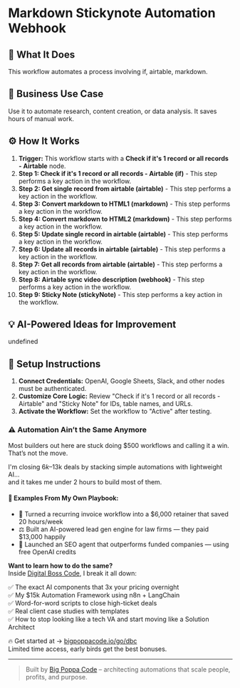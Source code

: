 # Markdown Stickynote Automation Webhook

## 🚀 What It Does
This workflow automates a process involving if, airtable, markdown.

## 💼 Business Use Case
Use it to automate research, content creation, or data analysis. It saves hours of manual work.

## ⚙️ How It Works
1.  **Trigger:** This workflow starts with a **Check if it's 1 record or all records - Airtable** node.
2. **Step 1: Check if it's 1 record or all records - Airtable (if)** - This step performs a key action in the workflow.
3. **Step 2: Get single record from airtable (airtable)** - This step performs a key action in the workflow.
4. **Step 3: Convert markdown to HTML1 (markdown)** - This step performs a key action in the workflow.
5. **Step 4: Convert markdown to HTML2 (markdown)** - This step performs a key action in the workflow.
6. **Step 5: Update single record in airtable (airtable)** - This step performs a key action in the workflow.
7. **Step 6: Update all records in airtable (airtable)** - This step performs a key action in the workflow.
8. **Step 7: Get all records from airtable (airtable)** - This step performs a key action in the workflow.
9. **Step 8: Airtable sync video description (webhook)** - This step performs a key action in the workflow.
10. **Step 9: Sticky Note (stickyNote)** - This step performs a key action in the workflow.

## 💡 AI-Powered Ideas for Improvement
undefined

## 🔧 Setup Instructions
1. **Connect Credentials:** OpenAI, Google Sheets, Slack, and other nodes must be authenticated.
2. **Customize Core Logic:** Review "Check if it's 1 record or all records - Airtable" and "Sticky Note" for IDs, table names, and URLs.
3. **Activate the Workflow:** Set the workflow to "Active" after testing.

### ⚠️ Automation Ain’t the Same Anymore

Most builders out here are stuck doing $500 workflows and calling it a win.  
That’s not the move.  

I'm closing $6k–$13k deals by stacking simple automations with lightweight AI...  
and it takes me under 2 hours to build most of them.

#### 🧠 Examples From My Own Playbook:
- 🔁 Turned a recurring invoice workflow into a $6,000 retainer that saved 20 hours/week  
- ⚖️ Built an AI-powered lead gen engine for law firms — they paid $13,000 happily  
- 🚀 Launched an SEO agent that outperforms funded companies — using free OpenAI credits  

**Want to learn how to do the same?**  
Inside [Digital Boss Code](https://bigpoppacode.io/go/dbc), I break it all down:

✅ The exact AI components that 3x your pricing overnight  
✅ My $15k Automation Framework using n8n + LangChain  
✅ Word-for-word scripts to close high-ticket deals  
✅ Real client case studies with templates  
✅ How to stop looking like a tech VA and start moving like a Solution Architect  

🔥 Get started at → [bigpoppacode.io/go/dbc](https://bigpoppacode.io/go/dbc)  
Limited time access, early birds get the best bonuses.

---
> Built by [Big Poppa Code](https://bigpoppacode.io) – architecting automations that scale people, profits, and purpose.
